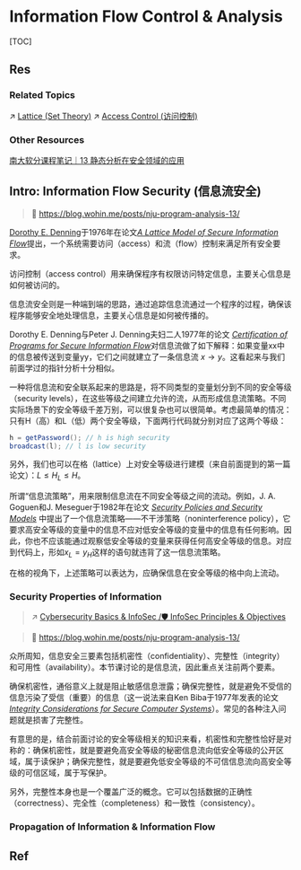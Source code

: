 # Information Flow Control & Analysis

[TOC]



## Res
### Related Topics
↗ [Lattice (Set Theory)](../../../../../../../../🧮%20Mathematics/🤼‍♀️%20Mathematical%20Logic/🛒%20Set%20Theory/👬%20Relation%20&%20Order%20Theory/Partial%20Order%20&%20Total%20Order%20(Linear%20Order)%20&%20Well-Order/Lattice%20(Set%20Theory)/Lattice%20(Set%20Theory).md)
↗ [Access Control (访问控制)](../../../../../../../⛈️%20Risk%20Management/🐺%20Risk%20Countermeasures%20&%20Security%20Control/Identity%20&%20Access%20Management%20(IAM)/Access%20Control%20(访问控制)/Access%20Control%20(访问控制).md)


### Other Resources
[南大软分课程笔记｜13 静态分析在安全领域的应用](https://blog.wohin.me/posts/nju-program-analysis-13/)



## Intro: Information Flow Security (信息流安全)
> 🔗 https://blog.wohin.me/posts/nju-program-analysis-13/

[Dorothy E. Denning](https://en.wikipedia.org/wiki/Dorothy_E._Denning)于1976年在论文[_A Lattice Model of Secure Information Flow_](https://courses.cs.washington.edu/courses/cse590s/02sp/secure-information-flow.pdf)提出，一个系统需要访问（access）和流（flow）控制来满足所有安全要求。

访问控制（access control）用来确保程序有权限访问特定信息，主要关心信息是如何被访问的。

信息流安全则是一种端到端的思路，通过追踪信息流通过一个程序的过程，确保该程序能够安全地处理信息，主要关心信息是如何被传播的。

Dorothy E. Denning与Peter J. Denning夫妇二人1977年的论文 [_Certification of Programs for Secure Information Flow_](https://www.cs.utexas.edu/~shmat/courses/cs380s/denning.pdf )对信息流做了如下解释：如果变量xx中的信息被传送到变量yy，它们之间就建立了一条信息流 $x\to y$。这看起来与我们前面学过的指针分析十分相似。

一种将信息流和安全联系起来的思路是，将不同类型的变量划分到不同的安全等级（security levels），在这些等级之间建立允许的流，从而形成信息流策略。不同实际场景下的安全等级千差万别，可以很复杂也可以很简单。考虑最简单的情况：只有H（高）和L（低）两个安全等级，下面两行代码就分别对应了这两个等级：

```java
h = getPassword(); // h is high security
broadcast(l); // l is low security
```

另外，我们也可以在格（lattice）上对安全等级进行建模（来自前面提到的第一篇论文）：$L\leq H_L \leq H$。

所谓“信息流策略”，用来限制信息流在不同安全等级之间的流动。例如，J. A. Goguen和J. Meseguer于1982年在论文 [_Security Policies and Security Models_](https://www.cs.purdue.edu/homes/ninghui/readings/AccessControl/goguen_meseguer_82.pdf) 中提出了一个信息流策略——不干涉策略（noninterference policy），它要求高安全等级的变量中的信息不应对低安全等级的变量中的信息有任何影响。因此，你也不应该能通过观察低安全等级的变量来获得任何高安全等级的信息。对应到代码上，形如$x_L=y_H$这样的语句就违背了这一信息流策略。

在格的视角下，上述策略可以表达为，应确保信息在安全等级的格中向上流动。


### Security Properties of Information
> ↗ [Cybersecurity Basics & InfoSec /🛡️ InfoSec Principles & Objectives](../../../../../../Cybersecurity%20Basics%20&%20InfoSec.md#🛡️%20InfoSec%20Principles%20&%20Objectives)

> 🔗 https://blog.wohin.me/posts/nju-program-analysis-13/

众所周知，信息安全三要素包括机密性（confidentiality）、完整性（integrity）和可用性（availability）。本节课讨论的是信息流，因此重点关注前两个要素。

确保机密性，通俗意义上就是阻止敏感信息泄露；确保完整性，就是避免不受信的信息污染了受信（重要）的信息（这一说法来自Ken Biba于1977年发表的论文[_Integrity Considerations for Secure Computer Systems_](https://apps.dtic.mil/sti/pdfs/ADA039324.pdf)）。常见的各种注入问题就是损害了完整性。

有意思的是，结合前面讨论的安全等级相关的知识来看，机密性和完整性恰好是对称的：确保机密性，就是要避免高安全等级的秘密信息流向低安全等级的公开区域，属于读保护；确保完整性，就是要避免低安全等级的不可信信息流向高安全等级的可信区域，属于写保护。

另外，完整性本身也是一个覆盖广泛的概念。它可以包括数据的正确性（correctness）、完全性（completeness）和一致性（consistency）。


### Propagation of Information & Information Flow



## Ref
